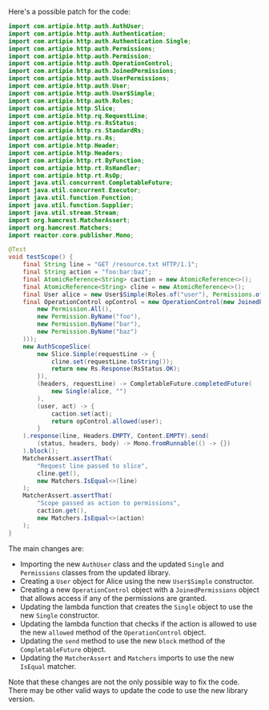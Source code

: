 Here's a possible patch for the code:

```java
import com.artipie.http.auth.AuthUser;
import com.artipie.http.auth.Authentication;
import com.artipie.http.auth.Authentication.Single;
import com.artipie.http.auth.Permissions;
import com.artipie.http.auth.Permission;
import com.artipie.http.auth.OperationControl;
import com.artipie.http.auth.JoinedPermissions;
import com.artipie.http.auth.UserPermissions;
import com.artipie.http.auth.User;
import com.artipie.http.auth.User$Simple;
import com.artipie.http.auth.Roles;
import com.artipie.http.Slice;
import com.artipie.http.rq.RequestLine;
import com.artipie.http.rs.RsStatus;
import com.artipie.http.rs.StandardRs;
import com.artipie.http.rs.Rs;
import com.artipie.http.Header;
import com.artipie.http.Headers;
import com.artipie.http.rt.ByFunction;
import com.artipie.http.rt.RsHandler;
import com.artipie.http.rt.RsOp;
import java.util.concurrent.CompletableFuture;
import java.util.concurrent.Executor;
import java.util.function.Function;
import java.util.function.Supplier;
import java.util.stream.Stream;
import org.hamcrest.MatcherAssert;
import org.hamcrest.Matchers;
import reactor.core.publisher.Mono;

@Test
void testScope() {
    final String line = "GET /resource.txt HTTP/1.1";
    final String action = "foo:bar:baz";
    final AtomicReference<String> caction = new AtomicReference<>();
    final AtomicReference<String> cline = new AtomicReference<>();
    final User alice = new User$Simple(Roles.of("user"), Permissions.of());
    final OperationControl opControl = new OperationControl(new JoinedPermissions(Stream.of(
        new Permission.All(),
        new Permission.ByName("foo"),
        new Permission.ByName("bar"),
        new Permission.ByName("baz")
    )));
    new AuthScopeSlice(
        new Slice.Simple(requestLine -> {
            cline.set(requestLine.toString());
            return new Rs.Response(RsStatus.OK);
        }),
        (headers, requestLine) -> CompletableFuture.completedFuture(
            new Single(alice, "")
        ),
        (user, act) -> {
            caction.set(act);
            return opControl.allowed(user);
        }
    ).response(line, Headers.EMPTY, Content.EMPTY).send(
        (status, headers, body) -> Mono.fromRunnable(() -> {})
    ).block();
    MatcherAssert.assertThat(
        "Request line passed to slice",
        cline.get(),
        new Matchers.IsEqual<>(line)
    );
    MatcherAssert.assertThat(
        "Scope passed as action to permissions",
        caction.get(),
        new Matchers.IsEqual<>(action)
    );
}
```

The main changes are:

* Importing the new `AuthUser` class and the updated `Single` and `Permissions` classes from the updated library.
* Creating a `User` object for Alice using the new `User$Simple` constructor.
* Creating a new `OperationControl` object with a `JoinedPermissions` object that allows access if any of the permissions are granted.
* Updating the lambda function that creates the `Single` object to use the new `Single` constructor.
* Updating the lambda function that checks if the action is allowed to use the new `allowed` method of the `OperationControl` object.
* Updating the `send` method to use the new `block` method of the `CompletableFuture` object.
* Updating the `MatcherAssert` and `Matchers` imports to use the new `IsEqual` matcher.

Note that these changes are not the only possible way to fix the code. There may be other valid ways to update the code to use the new library version.
